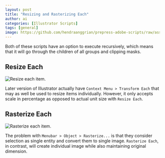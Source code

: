 ```yaml
---
layout: post
title: "Resizing and Rasterizing Each"
author: ai
categories: [Illustrator Scripts]
tags: [general]
image: https://github.com/hendraanggrian/prepress-adobe-scripts/raw/assets/screenshots/ai_objects_transform_resizeeach.png
---
```


Both of these scripts have an option to execute recursively,
which means that it will go through the children of all groups and clipping masks.

## Resize Each

![Resize each item.](https://github.com/hendraanggrian/prepress-adobe-scripts/raw/assets/screenshots/ai_objects_transform_resizeeach.png)

Later version of Illustrator actually have `Context Menu > Transform Each` that may as well be used to resize
items individually.
However, it only accepts scale in percentage as opposed to actual unit size with `Resize Each`.

## Rasterize Each

![Rasterize each item.](https://github.com/hendraanggrian/prepress-adobe-scripts/raw/assets/screenshots/ai_objects_transform_rasterizeeach.png)

The problem with `Menubar > Object > Rasterize...` is that they consider selection as single
entity and convert them to single image.
`Rasterize Each`, in contrast, will create individual image while also maintaining original dimension.
